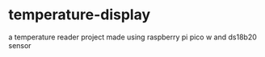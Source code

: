 # temperature-display
a temperature reader project made using raspberry pi pico w and ds18b20 sensor
